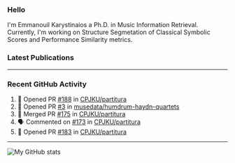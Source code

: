 ### Hello

I'm Emmanouil Karystinaios a Ph.D. in Music Information Retrieval.
Currently, I'm working on Structure Segmetation of Classical Symbolic Scores and Performance Similarity metrics.


### Latest Publications

<!-- BLOG-POST-LIST:START -->
<!-- BLOG-POST-LIST:END -->

---

### Recent GitHub Activity
  
<!--START_SECTION:activity-->
1. 💪 Opened PR [#188](https://github.com/CPJKU/partitura/pull/188) in [CPJKU/partitura](https://github.com/CPJKU/partitura)
2. 💪 Opened PR [#3](https://github.com/musedata/humdrum-haydn-quartets/pull/3) in [musedata/humdrum-haydn-quartets](https://github.com/musedata/humdrum-haydn-quartets)
3. 🎉 Merged PR [#175](https://github.com/CPJKU/partitura/pull/175) in [CPJKU/partitura](https://github.com/CPJKU/partitura)
4. 🗣 Commented on [#173](https://github.com/CPJKU/partitura/issues/173) in [CPJKU/partitura](https://github.com/CPJKU/partitura)
5. 💪 Opened PR [#183](https://github.com/CPJKU/partitura/pull/183) in [CPJKU/partitura](https://github.com/CPJKU/partitura)
<!--END_SECTION:activity-->

---

![My GitHub stats](https://github-readme-stats.vercel.app/api?username=manoskary&show_icons=true&theme=radical)


<!--
**manoskary/manoskary** is a ✨ _special_ ✨ repository because its `README.md` (this file) appears on your GitHub profile.

Here are some ideas to get you started:

- 🔭 I’m currently working on ...
- 🌱 I’m currently learning ...
- 👯 I’m looking to collaborate on ...
- 🤔 I’m looking for help with ...
- 💬 Ask me about ...
- 📫 How to reach me: ...
- 😄 Pronouns: ...
- ⚡ Fun fact: ...
-->
